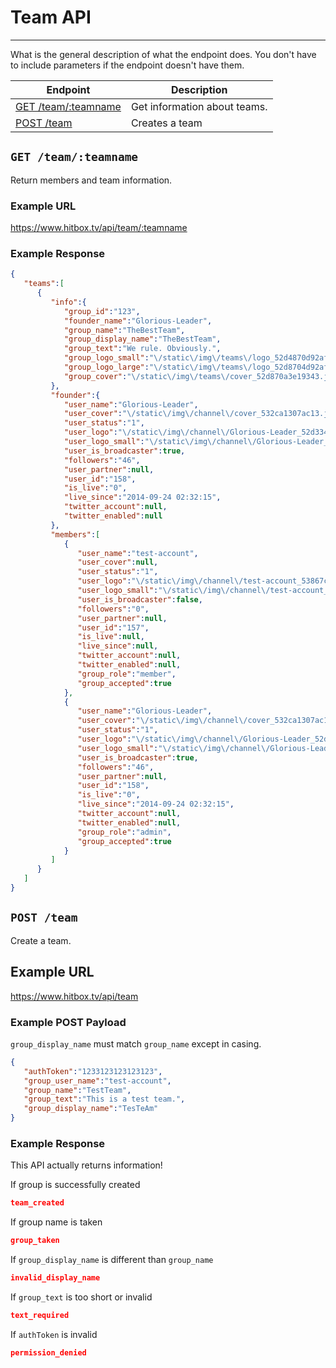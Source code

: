 # Team API
***

What is the general description of what the endpoint does. You don't have to include parameters if the endpoint doesn't have them.

| Endpoint | Description |
| ---- | --------------- |
| [GET /team/:teamname](/team.md#get-teamteamname) | Get information about teams. |
| [POST /team](team.md#post-team) | Creates a team |

## `GET /team/:teamname`

Return members and team information.

### Example URL

https://www.hitbox.tv/api/team/:teamname

### Example Response 

```json
{
   "teams":[
      {
         "info":{
            "group_id":"123",
            "founder_name":"Glorious-Leader",
            "group_name":"TheBestTeam",
            "group_display_name":"TheBestTeam",
            "group_text":"We rule. Obviously.",
            "group_logo_small":"\/static\/img\/teams\/logo_52d4870d92afaa_small.jpg",
            "group_logo_large":"\/static\/img\/teams\/logo_52d8704d92afaa_large.jpg",
            "group_cover":"\/static\/img\/teams\/cover_52d870a3e19343.jpg",
         },
         "founder":{
            "user_name":"Glorious-Leader",
            "user_cover":"\/static\/img\/channel\/cover_532ca1307ac13.jpg",
            "user_status":"1",
            "user_logo":"\/static\/img\/channel\/Glorious-Leader_52d334823811d_large.png",
            "user_logo_small":"\/static\/img\/channel\/Glorious-Leader_52d334823811d_small.png",
            "user_is_broadcaster":true,
            "followers":"46",
            "user_partner":null,
            "user_id":"158",
            "is_live":"0",
            "live_since":"2014-09-24 02:32:15",
            "twitter_account":null,
            "twitter_enabled":null
         },
         "members":[
            {
               "user_name":"test-account",
               "user_cover":null,
               "user_status":"1",
               "user_logo":"\/static\/img\/channel\/test-account_53867c57ba993_large.jpg",
               "user_logo_small":"\/static\/img\/channel\/test-account_53867c57ba993_small.jpg",
               "user_is_broadcaster":false,
               "followers":"0",
               "user_partner":null,
               "user_id":"157",
               "is_live":null,
               "live_since":null,
               "twitter_account":null,
               "twitter_enabled":null,
               "group_role":"member",
               "group_accepted":true
            },
            {
               "user_name":"Glorious-Leader",
               "user_cover":"\/static\/img\/channel\/cover_532ca1307ac13.jpg",
               "user_status":"1",
               "user_logo":"\/static\/img\/channel\/Glorious-Leader_52d334823811d_large.png",
               "user_logo_small":"\/static\/img\/channel\/Glorious-Leader_52d334823811d_small.png",
               "user_is_broadcaster":true,
               "followers":"46",
               "user_partner":null,
               "user_id":"158",
               "is_live":"0",
               "live_since":"2014-09-24 02:32:15",
               "twitter_account":null,
               "twitter_enabled":null,
               "group_role":"admin",
               "group_accepted":true
            }
         ]
      }
   ]
}
```

## `POST /team`

Create a team.

## Example URL

https://www.hitbox.tv/api/team

### Example POST Payload

`group_display_name` must match `group_name` except in casing.

```json
{
   "authToken":"1233123123123123",
   "group_user_name":"test-account",
   "group_name":"TestTeam",
   "group_text":"This is a test team.",
   "group_display_name":"TesTeAm"
}
```

### Example Response

This API actually returns information!

If group is successfully created
```json
team_created
```

If group name is taken
```json
group_taken
```

If `group_display_name` is different than `group_name`
```json
invalid_display_name
```

If `group_text` is too short or invalid
```json
text_required
```

If `authToken` is invalid
```json
permission_denied
```
